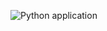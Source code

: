 ![Python application](https://github.com/davidtazy/tetris_engine_kata/workflows/Python%20application/badge.svg?branch=master)